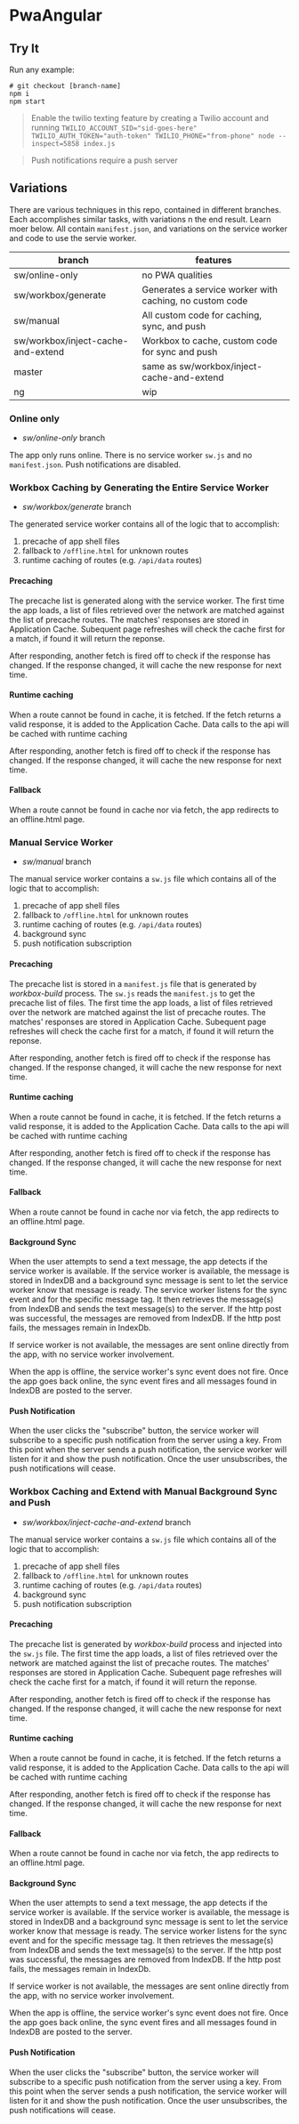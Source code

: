# PwaAngular

## Try It

Run any example:
```
# git checkout [branch-name]
npm i
npm start
```

> Enable the twilio texting feature by creating a Twilio account and running
`TWILIO_ACCOUNT_SID="sid-goes-here" TWILIO_AUTH_TOKEN="auth-token" TWILIO_PHONE="from-phone" node --inspect=5858 index.js`

> Push notifications require a push server

## Variations
There are various techniques in this repo, contained in different branches. Each accomplishes similar tasks, with variations n the end result. Learn moer below. All contain `manifest.json`, and variations on the service worker and code to use the servie worker.

| branch  | features  |
|---|---|
| sw/online-only  | no PWA qualities |
| sw/workbox/generate  | Generates a service worker with caching, no custom code  |
| sw/manual  | All custom code for caching, sync, and push  |
| sw/workbox/inject-cache-and-extend  | Workbox to cache, custom code for sync and push  |
| master  | same as sw/workbox/inject-cache-and-extend |
| ng  | wip  |

### Online only
- *sw/online-only* branch

The app only runs online. There is no service worker `sw.js` and no `manifest.json`. Push notifications are disabled.

### Workbox Caching by Generating the Entire Service Worker
- *sw/workbox/generate* branch

The generated service worker contains all of the logic that to accomplish:
1. precache of app shell files
2. fallback to `/offline.html` for unknown routes
3. runtime caching of routes (e.g. `/api/data` routes)

#### Precaching
The precache list is generated along with the service worker. The first time the app loads, a list of files retrieved over the network are matched against the list of precache routes. The matches' responses are stored in Application Cache. Subequent page refreshes will check the cache first for a match, if found it will return the reponse.

After responding, another fetch is fired off to check if the response has changed. If the response changed, it will cache the new response for next time.

#### Runtime caching
When a route cannot be found in cache, it is fetched. If the fetch returns a valid response, it is added to the Application Cache. Data calls to the api will be cached with runtime caching

After responding, another fetch is fired off to check if the response has changed. If the response changed, it will cache the new response for next time.

#### Fallback
When a route cannot be found in cache nor via fetch, the app redirects to an offline.html page.

### Manual Service Worker
- *sw/manual* branch

The manual service worker contains a `sw.js` file which contains all of the logic that to accomplish:
1. precache of app shell files
2. fallback to `/offline.html` for unknown routes
3. runtime caching of routes (e.g. `/api/data` routes)
4. background sync
5. push notification subscription

#### Precaching
The precache list is stored in a `manifest.js` file that is generated by *workbox-build* process. The `sw.js` reads the `manifest.js` to get the precache list of files. The first time the app loads, a list of files retrieved over the network are matched against the list of precache routes. The matches' responses are stored in Application Cache. Subequent page refreshes will check the cache first for a match, if found it will return the reponse.

After responding, another fetch is fired off to check if the response has changed. If the response changed, it will cache the new response for next time.

#### Runtime caching
When a route cannot be found in cache, it is fetched. If the fetch returns a valid response, it is added to the Application Cache. Data calls to the api will be cached with runtime caching

After responding, another fetch is fired off to check if the response has changed. If the response changed, it will cache the new response for next time.

#### Fallback
When a route cannot be found in cache nor via fetch, the app redirects to an offline.html page.

#### Background Sync
When the user attempts to send a text message, the app detects if the service worker is available. If the service worker is available, the message is stored in IndexDB and a background sync message is sent to let the service worker know that message is ready. The service worker listens for the sync event and for the specific message tag. It then retrieves the message(s) from IndexDB and sends the text message(s) to the server. If the http post was successful, the messages are removed from IndexDB. If the http post fails, the messages remain in IndexDb.

If service worker is not available, the messages are sent online directly from the app, with no service worker involvement.

When the app is offline, the service worker's sync event does not fire. Once the app goes back online, the sync event fires and all messages found in IndexDB are posted to the server.

#### Push Notification
When the user clicks the "subscribe" button, the service worker will subscribe to a specific push notification from the server using a key. From this point when the server sends a push notification, the service worker will listen for it and show the push notification. Once the user unsubscribes, the push notifications will cease.

### Workbox Caching and Extend with Manual Background Sync and Push
- *sw/workbox/inject-cache-and-extend* branch

The manual service worker contains a `sw.js` file which contains all of the logic that to accomplish:
1. precache of app shell files
2. fallback to `/offline.html` for unknown routes
3. runtime caching of routes (e.g. `/api/data` routes)
4. background sync
5. push notification subscription

#### Precaching
The precache list is generated by *workbox-build* process and injected into the `sw.js` file. The first time the app loads, a list of files retrieved over the network are matched against the list of precache routes. The matches' responses are stored in Application Cache. Subequent page refreshes will check the cache first for a match, if found it will return the reponse.

After responding, another fetch is fired off to check if the response has changed. If the response changed, it will cache the new response for next time.

#### Runtime caching
When a route cannot be found in cache, it is fetched. If the fetch returns a valid response, it is added to the Application Cache. Data calls to the api will be cached with runtime caching

After responding, another fetch is fired off to check if the response has changed. If the response changed, it will cache the new response for next time.

#### Fallback
When a route cannot be found in cache nor via fetch, the app redirects to an offline.html page.

#### Background Sync
When the user attempts to send a text message, the app detects if the service worker is available. If the service worker is available, the message is stored in IndexDB and a background sync message is sent to let the service worker know that message is ready. The service worker listens for the sync event and for the specific message tag. It then retrieves the message(s) from IndexDB and sends the text message(s) to the server. If the http post was successful, the messages are removed from IndexDB. If the http post fails, the messages remain in IndexDb.

If service worker is not available, the messages are sent online directly from the app, with no service worker involvement.

When the app is offline, the service worker's sync event does not fire. Once the app goes back online, the sync event fires and all messages found in IndexDB are posted to the server.

#### Push Notification
When the user clicks the "subscribe" button, the service worker will subscribe to a specific push notification from the server using a key. From this point when the server sends a push notification, the service worker will listen for it and show the push notification. Once the user unsubscribes, the push notifications will cease.
